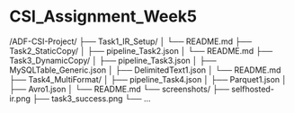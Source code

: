# CSI_Assignment_Week5
/ADF-CSI-Project/
├── Task1_IR_Setup/
│   └── README.md
├── Task2_StaticCopy/
│   ├── pipeline_Task2.json
│   └── README.md
├── Task3_DynamicCopy/
│   ├── pipeline_Task3.json
│   ├── MySQLTable_Generic.json
│   ├── DelimitedText1.json
│   └── README.md
├── Task4_MultiFormat/
│   ├── pipeline_Task4.json
│   ├── Parquet1.json
│   ├── Avro1.json
│   └── README.md
└── screenshots/
    ├── selfhosted-ir.png
    ├── task3_success.png
    └── ...

